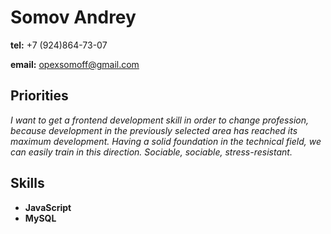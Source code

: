 # Somov Andrey

 **tel:** +7 (924)864-73-07

**email:** opexsomoff@gmail.com

## Priorities

*I want to get a frontend development skill in order to change profession, because development in the previously selected area has reached its maximum development. Having a solid foundation in the technical field, we can easily train in this direction. Sociable, sociable, stress-resistant.*

## Skills

* **JavaScript**
* **MySQL**
